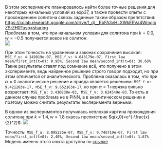 В этом эксперименте планировалось найти более точные решения для некоторых начальных условий из exp37, а также провести опыты с прохождением солитона сквозь заданные таким образом препятствия:
<https://colab.research.google.com/drive/1_dj__EbFA3vHLXWkEEVa4WmgloZSrZH0?usp=sharing>  
Проблема в том, что при начальном условии для солитона при $k=0.0, w=-0.5$ получается вовсе не солитон:  
<img src="https://github.com/mikhakuv/PINNs/blob/main/pictures/exp39_results_1.png">  

При этом точность на уравнении и законах сохранения высокая: `MSE_f_u: 4.149019e-07, MSE_f_v: 4.643179e-07, First law mean/first_int(t=0): 0.95%, Second law mean/second_int(t=0): 30.60%`  
Такие результаты ставят под сомнение всё, что получено в этом эксперименте, ведь найденное решение строго говоря подходит, но при этом отличается от аналитического. Проблема оказалась в том, что при $\alpha=0$ аналитическое решение и правда является решением: `MSE_f_u: 9.421203e-17, MSE_f_v: 9.652163e-17`, но при $\alpha=1$ невязка сильно возрастает: `MSE_f_u: 3.436830e-03, MSE_f_v: 3.624549e-03`. То есть в данном случае проблема не в PINN, а в аналитическом решении и поэтому можно считать результаты эксперимента верными.  

В одном из экспериментов получилась неплохая картина прохождения солитона при $k=1.4, w=1.8$ сквозь препятствие $q(x,0)=e^{-\frac{x}{2}^2}$:
<img src="https://github.com/mikhakuv/PINNs/blob/main/pictures/exp39_results_2.png">  

Точность: `MSE_f_u: 8.095225e-07, MSE_f_v: 9.746719e-07, First law mean/first_int(t=0): 2.40%, Second law mean/second_int(t=0): 1.67%`  
Модель именно этого опыта доступна по [ссылке](https://github.com/mikhakuv/PINNs/blob/main/models/model_39.pth)  
